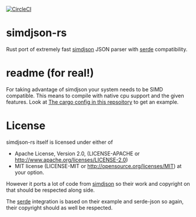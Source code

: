 [![CircleCI](https://circleci.com/gh/Licenser/simdjson-rs/tree/master.svg?style=svg)](https://circleci.com/gh/Licenser/simdjson-rs/tree/master)

# simdjson-rs

Rust port of extremely fast [simdjson](https://github.com/lemire/simdjson) JSON parser with [serde](serde.rs) compatibility.


# readme (for real!)

For taking advantage of simdjson your system needs to be SIMD compatible. This means to compile with native cpu support and the given features. Look at [The cargo config in this repsoitory](.carg/config) to get an example.

# License

simdjson-rs itself is licensed under either of

* Apache License, Version 2.0, (LICENSE-APACHE or http://www.apache.org/licenses/LICENSE-2.0)
* MIT license (LICENSE-MIT or http://opensource.org/licenses/MIT)
at your option.

However it ports a lot of code from [simdjson](https://github.com/lemire/simdjson) so their work and copyright on that should be respected along side.

The [serde](serde.rs) integration is based on their example and serde-json so again, their copyright should as well be respected.
